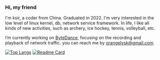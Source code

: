 ### Hi, my friend

I'm ksir, a coder from China. Graduated in 2022. I'm very interested in the low level of linux kernel, db, network service framework. In life, I like all kinds of new activities, such as archery, ice hockey, tennis, volleyball, etc. 

I’m currently working on [ByteDance](https://www.bytedance.com), focusing on the recording and playback of network traffic. you can reach me by orangelvsk@gmail.com.


[![Top Langs](https://github-readme-stats.vercel.app/api/top-langs/?username=k-si&layout=compact&exclude_repo=k-si.github.io&title_color=ffffff&icon_color=bb2acf&text_color=daf7dc&bg_color=151515)](https://github.com/anuraghazra/github-readme-stats) [![Readme Card](https://github-readme-stats.vercel.app/api?username=k-si&show_icons=true&title_color=ffffff&icon_color=bb2acf&text_color=daf7dc&bg_color=151515)](https://github.com/anuraghazra/github-readme-stats)

